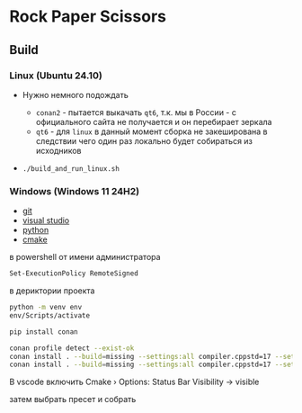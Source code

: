 # Rock Paper Scissors

## Build

### Linux (Ubuntu 24.10)

- Нужно немного подождать
  - `conan2` - пытается выкачать `qt6`, т.к. мы в России - с официального сайта не получается и он перебирает зеркала
  - `qt6` - для `linux` в данный момент сборка не закеширована в следствии чего один раз локально будет собираться из исходников

- `./build_and_run_linux.sh`

### Windows (Windows 11 24H2)

- [git](https://github.com/git-for-windows/git/releases/download/v2.47.1.windows.2/Git-2.47.1.2-64-bit.exe)
- [visual studio](https://visualstudio.microsoft.com/ru/thank-you-downloading-visual-studio/?sku=Community&channel=Release&version=VS2022&source=VSLandingPage&cid=2030&passive=false)
- [python](https://www.python.org/ftp/python/3.13.1/python-3.13.1-amd64.exe)
- [cmake](https://github.com/Kitware/CMake/releases/download/v3.31.5/cmake-3.31.5-windows-x86_64.msi)

в powershell от имени администратора
```sh
Set-ExecutionPolicy RemoteSigned
```

в дериктории проекта
```sh
python -m venv env
env/Scripts/activate

pip install conan

conan profile detect --exist-ok
conan install . --build=missing --settings:all compiler.cppstd=17 --settings:all build_type=Release
conan install . --build=missing --settings:all compiler.cppstd=17 --settings:all build_type=Debug
```

В vscode включить
Cmake › Options: Status Bar Visibility -> visible

затем выбрать пресет и собрать
